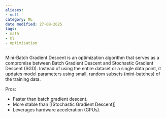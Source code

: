 ```yaml
---
aliases:
- null
category: ML
date modified: 27-09-2025
tags:
- math
- ml
- optimisation
---
```

Mini-Batch Gradient Descent is an optimization algorithm that serves as a compromise between Batch Gradient Descent and Stochastic Gradient Descent (SGD). Instead of using the entire dataset or a single data point, it updates model parameters using small, random subsets (mini-batches) of the training data.

Pros:
- Faster than batch gradient descent.
- More stable than [[Stochastic Gradient Descent]]
- Leverages hardware acceleration (GPUs).